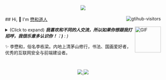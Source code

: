<h1 align="center"> <a href="https://www.dao.js.cn/"> <img src="https://readme-typing-svg.herokuapp.com/?lines=console.log(%22Hello%2C%20World!%22);%E6%87%8B%E5%92%8C%E9%81%93%E4%BA%BA%E4%BF%9D%E4%BD%A0%E4%BB%A3%E7%A0%81%E5%A4%AA%E5%B9%B3%EF%BC%81!&center=true&size=27)"> </a> </h1>
<a href="https://github.com/wulintang">
    <img align="right" src="https://komarev.com/ghpvc/?username=wulintang&label=Visitors&color=red&style=flat&logo=github" alt="gtihub-visitors" />
</a>
## Hi, 👋  I'm <a href="https://www.dao.js.cn">懋和道人</a>

<img align="right" alt="GIF" src="https://media.giphy.com/media/LnQjpWaON8nhr21vNW/giphy.gif" width="84" title="Say HI"> <details><summary>(Click to expand) <em><b>我喜欢和不同的人交流，所以如果你想跟我打招呼，我很乐意多认识你！：)</b> : )</em></summary>
<!--my introduction start-->
- 我具备下述的部分语言能力。
- 🚀 我每天都用:
  [![JavaScript](https://img.shields.io/badge/JavaScript-000000?logo=JavaScript&logoColor=FFCA28)](https://www.dao.js.cn/)
  [![Vue](https://img.shields.io/badge/Vue.js-35495E?logo=vue.js&logoColor=4FC08D)](https://www.dao.js.cn/)
  [![Git](https://img.shields.io/badge/-Git-000000?logo=git&logoColor=FF7043)](https://www.dao.js.cn/)
  [![Shell](https://img.shields.io/badge/-Shell-4EC422?logo=Shell&logoColor=FF7043)](https://www.dao.js.cn/)
  [![Nginx](https://img.shields.io/badge/-Nginx-F6C915?logo=nginx&logoColor=029137)](https://www.dao.js.cn/)
  [![NPM](https://img.shields.io/badge/-NPM-2875E3?logo=npm&logoColor=029137)](https://www.dao.js.cn/)
  [![Postman](https://img.shields.io/badge/-Postman-7A1FA2?logo=postman&logoColor=FC8019)](https://www.dao.js.cn/)

- 💻 我工作时使用:
  [![VS Code](https://img.shields.io/badge/-VS%20Code-007ACC?style=plastic&logo=visual-studio-code)](https://www.dao.js.cn/)
  [![Gitee](https://img.shields.io/badge/-Gitee-A80025?logo=gitee&logoColor=F16061)](https://www.dao.js.cn/)
  [![GitHub](https://img.shields.io/badge/-GitHub-181717?style=plastic&logo=github)](https://www.dao.js.cn/)
  [![Linux](https://img.shields.io/badge/-Linux-F16061?logo=linux&logoColor=000)](https://www.dao.js.cn/)

- ⚙️ 我偶尔接触:
  [![React Native](https://img.shields.io/badge/React_Native-20232A?logo=react&logoColor=61DAFB)](https://www.dao.js.cn/)
  [![HTML5](https://img.shields.io/badge/-HTML5-E34F26?style=plastic&logo=html5&logoColor=white)](https://www.dao.js.cn/)
  [![CSS3](https://img.shields.io/badge/-CSS3-1572B6?style=plastic&logo=css3)](https://www.dao.js.cn/)

- 🌱 我正在学习:
  [![V8](https://img.shields.io/badge/-V8-3DDC84?logo=v8&logoColor=4788F4)](https://www.dao.js.cn/)
  [![React Native](https://img.shields.io/badge/React_Native-20232A?logo=react&logoColor=61DAFB)](https://www.dao.js.cn/)
  [![Kubernetes](https://img.shields.io/badge/-Kubernetes-F5F5F5?logo=Kubernetes&logoColor=316CE6)](https://www.dao.js.cn/)
  
<p align="center">
  <a href="https://github.com/wulintang" class="rich-diff-level-one">
    <img src="https://github-readme-stats.vercel.app/api/top-langs/?username=wulintang&locale=cn&card_width=1000">
  </a>
</p> 

- ❤️ 我喜欢吃 🍉, 研究 🐓, 打 🏓, 唯有 🛌 和 📺 能让我心旷神怡。
    
- 💬 如果有什么需要找我的，请点击这个链接 [here](https://www.dao.js.cn).

---
</details>

  ✨ 李懋和，俗名李栋梁。内地上清茅山修行，书法、国画爱好者，优秀的互联网安全与前端建设者。
  
<br>
<p align="center">
  <a href="https://github.com/wulintang" class="rich-diff-level-one">
    <img src="https://github-readme-stats.vercel.app/api?username=wulintang&locale=cn&show_icons=true&card_width=1000">
    <img src="https://github-readme-streak-stats.herokuapp.com?user=wulintang&hide_border=true&locale=zh_Hans&date_format=%5BY.%5Dn.j&card_width=1000">
  </a>
</p>
